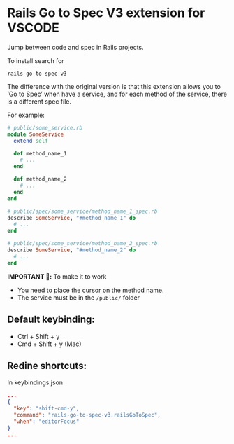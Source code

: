 # Rails Go to Spec V3 extension for VSCODE

Jump between code and spec in Rails projects.

To install search for

```
rails-go-to-spec-v3
```

The difference with the original version is that this extension allows you to ‘Go to Spec’ when have a service, and for each method of the service, there is a different spec file.

For example:

```ruby
# public/some_service.rb
module SomeService
  extend self

  def method_name_1
    # ...
  end

  def method_name_2
    # ...
  end
end

# public/spec/some_service/method_name_1_spec.rb
describe SomeService, "#method_name_1" do
  # ...
end

# public/spec/some_service/method_name_2_spec.rb
describe SomeService, "#method_name_2" do
  # ...
end
```

**IMPORTANT 👀:**
To make it to work
 - You need to place the cursor on the method name.
 - The service must be in the `/public/` folder
 
## Default keybinding:

- Ctrl + Shift + y
- Cmd + Shift + y (Mac)

## Redine shortcuts:

In keybindings.json

```json
...
{
  "key": "shift-cmd-y",
  "command": "rails-go-to-spec-v3.railsGoToSpec",
  "when": "editorFocus"
}
...
```
